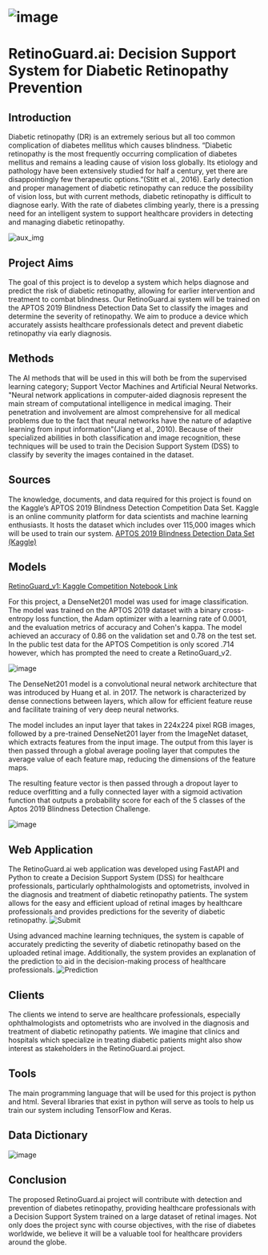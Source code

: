 # ![image](https://user-images.githubusercontent.com/123923257/216790444-643e3e84-f2f8-42f2-b59b-3c0cf9c26ccf.png)
# RetinoGuard.ai: Decision Support System for Diabetic Retinopathy Prevention

## Introduction
Diabetic retinopathy (DR) is an extremely serious but all too common complication of diabetes mellitus which causes blindness. “Diabetic retinopathy is the most frequently occurring complication of diabetes mellitus and remains a leading cause of vision loss globally. Its etiology and pathology have been extensively studied for half a century, yet there are disappointingly few therapeutic options.”(Stitt et al., 2016). Early detection and proper management of diabetic retinopathy can reduce the possibility of vision loss, but with current methods, diabetic retinopathy is difficult to diagnose early. With the rate of diabetes climbing yearly, there is a pressing need for an intelligent system to support healthcare providers in detecting and managing diabetic retinopathy.

![aux_img](https://user-images.githubusercontent.com/123923257/234385052-b9b4bb72-a0db-49d2-94b7-8f51c7dcbdfc.png)

## Project Aims
The goal of this project is to develop a system which helps diagnose and predict the risk of diabetic retinopathy, allowing for earlier intervention and treatment to combat blindness. Our RetinoGuard.ai system will be trained on the APTOS 2019 Blindness Detection Data Set to classify the images and determine the severity of retinopathy. We aim to produce a device which accurately assists healthcare professionals detect and prevent diabetic retinopathy via early diagnosis.


## Methods
The AI methods that will be used in this will both be from the supervised learning category; Support Vector Machines and Artificial Neural Networks. "Neural network applications in computer-aided diagnosis represent the main stream of computational intelligence in medical imaging. Their penetration and involvement are almost comprehensive for all medical problems due to the fact that neural networks have the nature of adaptive learning from input information"(Jiang et al., 2010). Because of their specialized abilities in both classification and image recognition, these techniques will be used to train the Decision Support System (DSS) to classify by severity the images contained in the dataset. 

## Sources
The knowledge, documents, and data required for this project is found on the Kaggle’s APTOS 2019 Blindness Detection Competition Data Set. Kaggle is an online community platform for data scientists and machine learning enthusiasts. It hosts the dataset which includes over 115,000 images which will be used to train our system. 
[APTOS 2019 Blindness Detection Data Set (Kaggle)](https://www.kaggle.com/competitions/aptos2019-blindness-detection)

## Models
[RetinoGuard_v1: Kaggle Competition Notebook Link](https://www.kaggle.com/code/johnmarkowsky/retinoguard-v1/)

For this project, a DenseNet201 model was used for image classification. The model was trained on the APTOS 2019 dataset with a binary cross-entropy loss function, the Adam optimizer with a learning rate of 0.0001, and the evaluation metrics of accuracy and Cohen's kappa. The model achieved an accuracy of 0.86 on the validation set and 0.78 on the test set. In the public test data for the APTOS Competition is only scored .714 however, which has prompted the need to create a RetinoGuard_v2.

![image](https://user-images.githubusercontent.com/123923257/235323952-2b12de47-0f10-44fc-b98e-8422f9aec0a9.png)

The DenseNet201 model is a convolutional neural network architecture that was introduced by Huang et al. in 2017. The network is characterized by dense connections between layers, which allow for efficient feature reuse and facilitate training of very deep neural networks.

The model includes an input layer that takes in 224x224 pixel RGB images, followed by a pre-trained DenseNet201 layer from the ImageNet dataset, which extracts features from the input image. The output from this layer is then passed through a global average pooling layer that computes the average value of each feature map, reducing the dimensions of the feature maps.

The resulting feature vector is then passed through a dropout layer to reduce overfitting and a fully connected layer with a sigmoid activation function that outputs a probability score for each of the 5 classes of the Aptos 2019 Blindness Detection Challenge.

![image](https://user-images.githubusercontent.com/123923257/235323780-52115408-fada-427e-98fe-7769eedba8dd.png)

## Web Application
The RetinoGuard.ai web application was developed using FastAPI and Python to create a Decision Support System (DSS) for healthcare professionals, particularly ophthalmologists and optometrists, involved in the diagnosis and treatment of diabetic retinopathy patients. The system allows for the easy and efficient upload of retinal images by healthcare professionals and provides predictions for the severity of diabetic retinopathy.
![Submit](https://user-images.githubusercontent.com/123923257/234384778-efed0ff5-fd3f-4123-a4ce-929a5c571c6e.png)

Using advanced machine learning techniques, the system is capable of accurately predicting the severity of diabetic retinopathy based on the uploaded retinal image. Additionally, the system provides an explanation of the prediction to aid in the decision-making process of healthcare professionals.
![Prediction](https://user-images.githubusercontent.com/123923257/234384721-b268fdf1-1c38-44e3-84e4-dfad1ec29991.png)

## Clients
The clients we intend to serve are healthcare professionals, especially ophthalmologists and optometrists who are involved in the diagnosis and treatment of diabetic retinopathy patients. We imagine that clinics and hospitals which specialize in treating diabetic patients might also show interest as stakeholders in the RetinoGuard.ai project.

## Tools
The main programming language that will be used for this project is python and html. Several libraries that exist in python will serve as tools to help us train our system including TensorFlow and Keras.


## Data Dictionary
![image](https://user-images.githubusercontent.com/123923257/217098210-f64a661b-55a0-4a9e-a26f-d0c3d8cd9a48.png)

## Conclusion
The proposed RetinoGuard.ai project will contribute with detection and prevention of diabetes retinopathy, providing healthcare professionals with a Decision Support System trained on a large dataset of retinal images. Not only does the project sync with course objectives, with the rise of diabetes worldwide, we believe it will be a valuable tool for healthcare providers around the globe.
